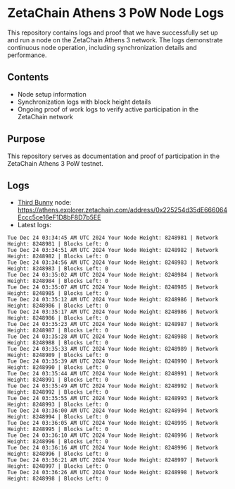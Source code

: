 # ZetaChain Athens 3 PoW Node Logs
This repository contains logs and proof that we have successfully set up and run a node on the ZetaChain Athens 3 network. The logs demonstrate continuous node operation, including synchronization details and performance.

## Contents
- Node setup information
- Synchronization logs with block height details
- Ongoing proof of work logs to verify active participation in the ZetaChain network

## Purpose
This repository serves as documentation and proof of participation in the ZetaChain Athens 3 PoW testnet.

## Logs

- [Third Bunny](https://thirdbunny.xyz/) node: https://athens.explorer.zetachain.com/address/0x225254d35dE666064Eccc5ce16eF1D8bF8D7b5EE
- Latest logs:
```
Tue Dec 24 03:34:45 AM UTC 2024 Your Node Height: 8248981 | Network Height: 8248981 | Blocks Left: 0
Tue Dec 24 03:34:51 AM UTC 2024 Your Node Height: 8248982 | Network Height: 8248982 | Blocks Left: 0
Tue Dec 24 03:34:56 AM UTC 2024 Your Node Height: 8248983 | Network Height: 8248983 | Blocks Left: 0
Tue Dec 24 03:35:02 AM UTC 2024 Your Node Height: 8248984 | Network Height: 8248984 | Blocks Left: 0
Tue Dec 24 03:35:07 AM UTC 2024 Your Node Height: 8248985 | Network Height: 8248985 | Blocks Left: 0
Tue Dec 24 03:35:12 AM UTC 2024 Your Node Height: 8248986 | Network Height: 8248986 | Blocks Left: 0
Tue Dec 24 03:35:17 AM UTC 2024 Your Node Height: 8248986 | Network Height: 8248986 | Blocks Left: 0
Tue Dec 24 03:35:23 AM UTC 2024 Your Node Height: 8248987 | Network Height: 8248987 | Blocks Left: 0
Tue Dec 24 03:35:28 AM UTC 2024 Your Node Height: 8248988 | Network Height: 8248988 | Blocks Left: 0
Tue Dec 24 03:35:33 AM UTC 2024 Your Node Height: 8248989 | Network Height: 8248989 | Blocks Left: 0
Tue Dec 24 03:35:39 AM UTC 2024 Your Node Height: 8248990 | Network Height: 8248990 | Blocks Left: 0
Tue Dec 24 03:35:44 AM UTC 2024 Your Node Height: 8248991 | Network Height: 8248991 | Blocks Left: 0
Tue Dec 24 03:35:49 AM UTC 2024 Your Node Height: 8248992 | Network Height: 8248992 | Blocks Left: 0
Tue Dec 24 03:35:55 AM UTC 2024 Your Node Height: 8248993 | Network Height: 8248993 | Blocks Left: 0
Tue Dec 24 03:36:00 AM UTC 2024 Your Node Height: 8248994 | Network Height: 8248994 | Blocks Left: 0
Tue Dec 24 03:36:05 AM UTC 2024 Your Node Height: 8248995 | Network Height: 8248995 | Blocks Left: 0
Tue Dec 24 03:36:10 AM UTC 2024 Your Node Height: 8248996 | Network Height: 8248996 | Blocks Left: 0
Tue Dec 24 03:36:16 AM UTC 2024 Your Node Height: 8248996 | Network Height: 8248996 | Blocks Left: 0
Tue Dec 24 03:36:21 AM UTC 2024 Your Node Height: 8248997 | Network Height: 8248997 | Blocks Left: 0
Tue Dec 24 03:36:26 AM UTC 2024 Your Node Height: 8248998 | Network Height: 8248998 | Blocks Left: 0
```
